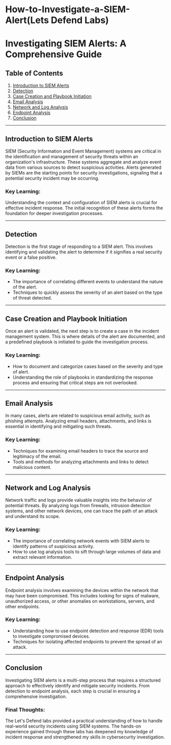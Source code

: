 # How-to-Investigate-a-SIEM-Alert(Lets Defend Labs)

# Investigating SIEM Alerts: A Comprehensive Guide

## Table of Contents
1. [Introduction to SIEM Alerts](#introduction-to-siem-alerts)
2. [Detection](#detection)
3. [Case Creation and Playbook Initiation](#case-creation-and-playbook-initiation)
4. [Email Analysis](#email-analysis)
5. [Network and Log Analysis](#network-and-log-analysis)
6. [Endpoint Analysis](#endpoint-analysis)
7. [Conclusion](#conclusion)

---

## Introduction to SIEM Alerts

SIEM (Security Information and Event Management) systems are critical in the identification and management of security threats within an organization's infrastructure. These systems aggregate and analyze event data from various sources to detect suspicious activities. Alerts generated by SIEMs are the starting points for security investigations, signaling that a potential security incident may be occurring.

### Key Learning:
Understanding the context and configuration of SIEM alerts is crucial for effective incident response. The initial recognition of these alerts forms the foundation for deeper investigation processes.

---

## Detection

Detection is the first stage of responding to a SIEM alert. This involves identifying and validating the alert to determine if it signifies a real security event or a false positive.

### Key Learning:
- The importance of correlating different events to understand the nature of the alert.
- Techniques to quickly assess the severity of an alert based on the type of threat detected.

---

## Case Creation and Playbook Initiation

Once an alert is validated, the next step is to create a case in the incident management system. This is where details of the alert are documented, and a predefined playbook is initiated to guide the investigation process.

### Key Learning:
- How to document and categorize cases based on the severity and type of alert.
- Understanding the role of playbooks in standardizing the response process and ensuring that critical steps are not overlooked.

---

## Email Analysis

In many cases, alerts are related to suspicious email activity, such as phishing attempts. Analyzing email headers, attachments, and links is essential in identifying and mitigating such threats.

### Key Learning:
- Techniques for examining email headers to trace the source and legitimacy of the email.
- Tools and methods for analyzing attachments and links to detect malicious content.

---

## Network and Log Analysis

Network traffic and logs provide valuable insights into the behavior of potential threats. By analyzing logs from firewalls, intrusion detection systems, and other network devices, one can trace the path of an attack and understand its scope.

### Key Learning:
- The importance of correlating network events with SIEM alerts to identify patterns of suspicious activity.
- How to use log analysis tools to sift through large volumes of data and extract relevant information.

---

## Endpoint Analysis

Endpoint analysis involves examining the devices within the network that may have been compromised. This includes looking for signs of malware, unauthorized access, or other anomalies on workstations, servers, and other endpoints.

### Key Learning:
- Understanding how to use endpoint detection and response (EDR) tools to investigate compromised devices.
- Techniques for isolating affected endpoints to prevent the spread of an attack.

---

## Conclusion

Investigating SIEM alerts is a multi-step process that requires a structured approach to effectively identify and mitigate security incidents. From detection to endpoint analysis, each step is crucial in ensuring a comprehensive investigation.

### Final Thoughts:
The Let's Defend labs provided a practical understanding of how to handle real-world security incidents using SIEM systems. The hands-on experience gained through these labs has deepened my knowledge of incident response and strengthened my skills in cybersecurity investigation.
